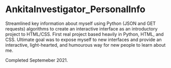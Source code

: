 # AnkitaInvestigator_PersonalInfo
Streamlined key information about myself using Python (JSON and GET requests) algorithms to create an interactive interface as an introductory project to HTML/CSS.
First real project based heavily in Python, HTML, and CSS.
Ultimate goal was to expose myself to new interfaces and provide an interactive, light-hearted, and humourous way for new people to learn about me.

Completed Septemeber 2021.
